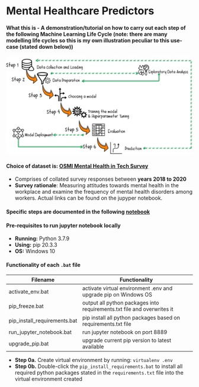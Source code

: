 # Mental Healthcare Predictors
#### What this is - A demonstration/tutorial on how to carry out each step of the following Machine Learning Life Cycle (note: there are many modelling life cycles so this is my own illustration peculiar to this use-case (stated down below))
![ml_life_cycle](https://github.com/incubated-geek-cc/mental-healthcare-predictors/blob/main/ml_life_cycle.png)

#### Choice of dataset is: [OSMI Mental Health in Tech Survey](https://osmihelp.org/research)
* Comprises of collated survey responses between **years 2018 to 2020**
* **Survey rationale**: Measuring attitudes towards mental health in the workplace and examine the frequency of mental health disorders among workers. Actual links can be found on the jupyper notebook.

#### Specific steps are documented in the following [notebook](https://github.com/incubated-geek-cc/mental-healthcare-predictors/blob/main/Predict%20Likelihood%20of%20Seeking%20Mental%20Healthcare%20Treatment.ipynb)

#### Pre-requisites to run jupyter notebook locally
* **Running:** Python 3.7.9
* **Using:** pip 20.3.3
* **OS:** Windows 10

#### Functionality of each `.bat` file
Filename | Functionality
------------ | -------------
activate_env.bat | activate virtual environment .env and upgrade pip on Windows OS
pip_freeze.bat | output all python packages into requirements.txt file and overwrites it
pip_install_requirements.bat | pip install all python packages based on requirements.txt file
run_jupyter_notebook.bat | run jupyter notebook on port 8889
upgrade_pip.bat | upgrade current pip version to latest available

* **Step 0a.** Create virtual environment by running: `virtualenv .env` 
* **Step 0b.** Double-click the `pip_install_requirements.bat` to install all required python packages stated in the `requirements.txt` file into the virtual environment created